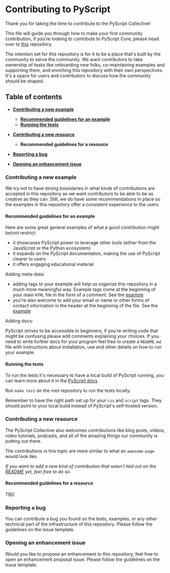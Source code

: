 # Contributing to PyScript

Thank you for taking the time to contribute to the PyScript Collective!

This file will guide you through how to make your first community contribution, if you're looking to contribute to PyScript Core, please head over to [this](https://github.com/pyscript/pyscript) repository.

The intention set for this repository is for it to be a place that's built by the community to serve the community. We want contributors to take ownership of tasks like onboarding new folks, co-maintaining examples and supporting them, and enriching this repository with their own perspectives. It's a space for users and contributors to discuss how the community should be shaped.

## Table of contents


- **[Contributing a new example](Contributing-a-new-example)**
    - **[Recommended guidelines for an example](Recommended-guidelines-for-an-example)**
    - **[Running the tests](Running-the-tests)**
    
- **[Contributing a new resource](Contributing-a-new-resource)**
    - **Recommended guidelines for a resource**
    
- **[Reporting a bug](Reporting-a-bug)**

- **[Opening an enhancement issue](Opening-an-enhancement-issue)**

### Contributing a new example

We try not to have strong boundaries in what kinds of contributions are accepted in this repository as we want contributors to be able to be as creative as they can. Still, we do have some recommendations in place so the examples in this repository offer a consistent experience to the users.

#### Recommended guidelines for an example

Here are some great general examples of what a good contribution might be(not restrict:

- it showcases PyScript power to leverage other tools (either from the JavaScript or the Python ecosystem)
- it expands on the PyScript documentation, making the use of PyScript clearer to users
- it offers engaging educational material

Adding meta-data:

- adding tags to your example will help us organize this repository in a much more meaningful way. Example tags come at the beginning of your main `HTML` file in the form of a comment. See the [example](examples/hello_world.html)
- you're also welcome to add your email or name or other forms of contact information in the header at the beginning of the file. See the [example](examples/hello_world.html)

Adding docs:

PyScript strives to be accessible to beginners, if you're writing code that might be confusing please add comments explaining your choices.
If you need to write further docs for your program feel free to create a `README.md` file with instructions about installation, use and other details on how to run your example.

#### Running the tests

To run the tests it's necessary to have a local build of PyScript running, you can learn more about it in the [PyScript docs](https://docs.pyscript.net/latest/).

Run `make test` on the root repository to run the tests locally.

Remember to have the right path set up for your `css` and `script` tags. They should point to your local build instead of PyScript's self-hosted version.

### Contributing a new resource

The PyScript Collective also welcomes contributions like blog posts, videos, video tutorials, podcasts, and all of the amazing things our community is putting out there.

The contributions in this topic are more similar to what an `awesome-page` would look like.

*If you want to add a new kind of contribution that wasn't laid out on the [README](README.md) yet, feel free to do so.*

#### Recommended guidelines for a resource

TBD

### Reporting a bug

You can contribute a bug you found on the tests, examples, or any other technical part of the infrastructure of this repository.
Please follow the guidelines on the Issue template.

### Opening an enhancement issue

Would you like to propose an enhancement to this repository, feel free to open an enhancement proposal issue. Please follow the guidelines on the Issue template.
